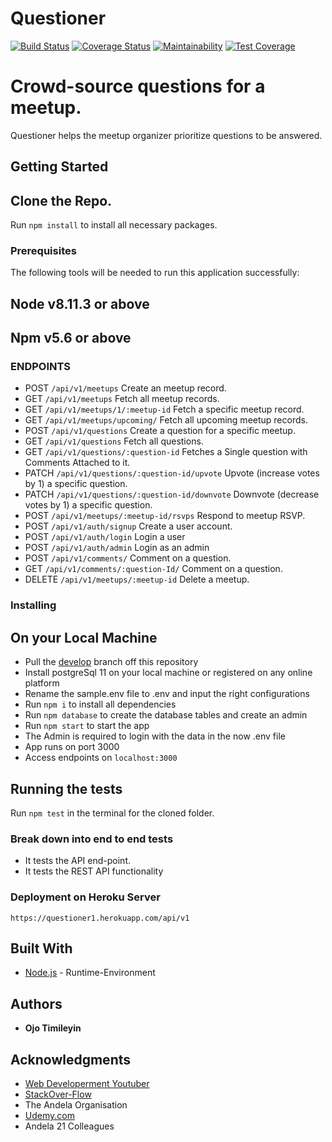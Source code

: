 # Questioner
[![Build Status](https://travis-ci.org/openwell/questioner.svg?branch=develop)](https://travis-ci.org/openwell/questioner)
[![Coverage Status](https://coveralls.io/repos/github/openwell/questioner/badge.svg?branch=develop)](https://coveralls.io/github/openwell/questioner?branch=develop)
[![Maintainability](https://api.codeclimate.com/v1/badges/a3a966589be730bc865e/maintainability)](https://codeclimate.com/github/openwell/questioner/maintainability)
[![Test Coverage](https://api.codeclimate.com/v1/badges/a3a966589be730bc865e/test_coverage)](https://codeclimate.com/github/openwell/questioner/test_coverage)
# Crowd-source questions for a meetup.

Questioner helps the meetup organizer prioritize
questions to be answered.

## Getting Started

Clone the Repo.
-------------
Run `npm install` to install all necessary packages.

### Prerequisites

The following tools will be needed to run this application successfully:

Node v8.11.3 or above
---
Npm v5.6 or above
---

### ENDPOINTS

- POST `/api/v1/meetups` Create an meetup record.
- GET `/api/v1/meetups` Fetch all meetup records.
- GET `/api/v1/meetups/1/:meetup-id` Fetch a specific meetup record.
- GET `/api/v1/meetups/upcoming/` Fetch all upcoming meetup records.
- POST `/api/v1/questions` Create a question for a specific meetup.
- GET `/api/v1/questions` Fetch all questions.
- GET `/api/v1/questions/:question-id` Fetches a Single question with Comments Attached to it.
- PATCH `/api/v1/questions/:question-id/upvote` Upvote (increase votes by 1) a specific question.
- PATCH `/api/v1/questions/:question-id/downvote` Downvote (decrease votes by 1) a specific question.
- POST `/api/v1/meetups/:meetup-id/rsvps` Respond to meetup RSVP.
- POST `/api/v1/auth/signup` Create a user account.
- POST `/api/v1/auth/login` Login a user
- POST `/api/v1/auth/admin` Login as an admin
- POST `/api/v1/comments/` Comment on a question.
- GET `/api/v1/comments/:question-Id/` Comment on a question.
- DELETE `/api/v1/meetups/:meetup-id` Delete a meetup.


### Installing

## On your Local Machine
- Pull the [develop](https://github.com/openwell/Questioner) branch off this repository
- Install postgreSql 11 on your local machine or registered on any online platform
- Rename the sample.env file to .env and input the right configurations
- Run `npm i` to install all dependencies
- Run `npm database` to create the database tables and create an admin
- Run `npm start` to start the app
- The Admin is required to login with the data in the now .env file
- App runs on port 3000
- Access endpoints on `localhost:3000`


## Running the tests

Run `npm test` in the terminal for the cloned folder.

### Break down into end to end tests

- It tests the API end-point.
- It tests the REST API functionality

### Deployment on Heroku Server
`https://questioner1.herokuapp.com/api/v1`


## Built With

* [Node.js](http://www.nodejs.org/) - Runtime-Environment

## Authors

* **Ojo Timileyin**

## Acknowledgments
* [Web Developerment Youtuber](htttps://youtube.com)
* [StackOver-Flow](https://stackoverflow.org)
* The Andela Organisation
* [Udemy.com](https://udemy.com)
* Andela 21 Colleagues
